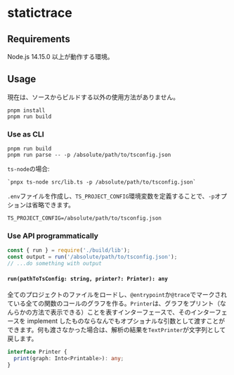 # statictrace

## Requirements

Node.js 14.15.0 以上が動作する環境。

## Usage

現在は、ソースからビルドする以外の使用方法がありません。

```
pnpm install
pnpm run build
```

### Use as CLI

```
pnpm run build
pnpm run parse -- -p /absolute/path/to/tsconfig.json
```

`ts-node`の場合:

```
`pnpx ts-node src/lib.ts -p /absolute/path/to/tsconfig.json`
```

`.env`ファイルを作成し、`TS_PROJECT_CONFIG`環境変数を定義することで、`-p`オプションは省略できます。

```
TS_PROJECT_CONFIG=/absolute/path/to/tsconfig.json
```

### Use API programmatically

```js
const { run } = require('./build/lib');
const output = run('/absolute/path/to/tsconfig.json');
// ...do something with output
```

#### `run(pathToTsConfig: string, printer?: Printer): any`

全てのプロジェクトのファイルをロードし、`@entrypoint`か`@trace`でマークされている全ての関数のコールのグラフを作る。`Printer`は、グラフをプリント（なんらかの方法で表示できる）ことを表すインターフェースで、そのインターフェースを implement したものならなんでもオプショナルな引数として渡すことができます。何も渡さなかった場合は、解析の結果を`TextPrinter`が文字列として戻します。

```ts
interface Printer {
  print(graph: Into<Printable>): any;
}
```
